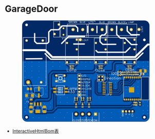 # GarageDoor

<p align="center">
<img src="/PIC/front.jpg" width="80%"/>
</p>
 
* <a href='http://htmlpreview.github.io/?https://github.com/LouisLee985/Homekit-Air-Conditioner-Remote/blob/main/image/BOM_AC_IR_Homekit_USB_TYPE_A.html'>InteractiveHtmlBom表</a>
